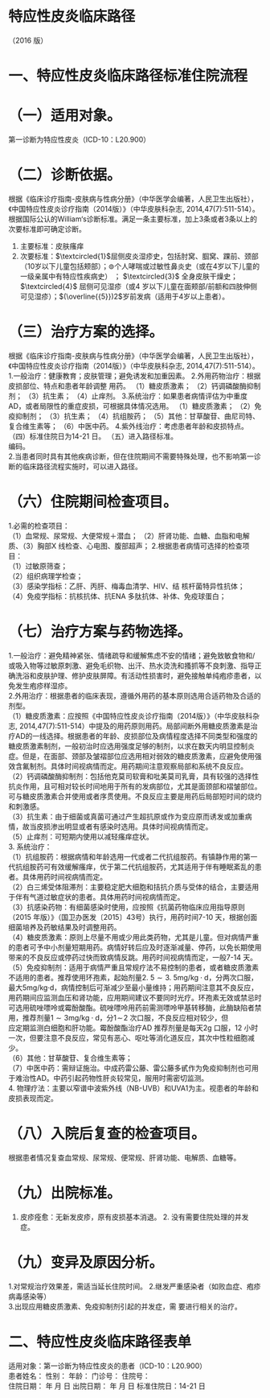 # 特应性皮炎临床路径  
（2016 版）  
# 一、特应性皮炎临床路径标准住院流程  
# （一）适用对象。  
第一诊断为特应性皮炎（ICD-10：L20.900）  
# （二）诊断依据。  
根据《临床诊疗指南-皮肤病与性病分册》（中华医学会编著，人民卫生出版社），《中国特应性皮炎诊疗指南（2014版）》（中华皮肤科杂志, 2014,47(7):511-514）。  
根据国际公认的William‘s诊断标准。满足一条主要标准，加上3条或者3条以上的次要标准即可确定诊断。  
1. 主要标准：皮肤瘙痒  
2. 次要标准：$\textcircled{1}$屈侧皮炎湿疹史，包括肘窝、腘窝、踝前、颈部（10岁以下儿童包括颊部）；$\circledcirc$个人哮喘或过敏性鼻炎史（或在4岁以下儿童的一级亲属中有特应性疾病史） ； $\textcircled{3}$ 全身皮肤干燥史； $\textcircled{4}$ 屈侧可见湿疹（或4 岁以下儿童在面颊部/前额和四肢伸侧可见湿疹）；$(\overline{{5}})2$岁前发病（适用于4岁以上患者）。  
# （三）治疗方案的选择。  
根据《临床诊疗指南-皮肤病与性病分册》（中华医学会编著，人民卫生出版社），《中国特应性皮炎诊疗指南（2014版）》（中华皮肤科杂志, 2014,47(7):511-514）。  
1.一般治疗：健康教育；皮肤管理；避免诱发和加重因素。 2.外用药物治疗：根据皮损部位、特点和患者年龄调整 用药。 （1）糖皮质激素； （2）钙调磷酸酶抑制剂； （3）抗生素； （4）止痒剂。 3.系统治疗：如果患者病情评估为中重度AD，或者局限性的重症皮损，可根据具体情况选用。 （1）糖皮质激素； （2）免疫抑制剂； （3）抗生素； （4）抗组胺药； （5）其他：甘草酸苷、曲尼司特、复合维生素等； （6）中医中药。 4.紫外线治疗：考虑患者年龄和皮损特点。 （四）标准住院日为14-21 日。 （五）进入路径标准。  
编码。  
2.当患者同时具有其他疾病诊断，但在住院期间不需要特殊处理，也不影响第一诊断的临床路径流程实施时，可以进入路径。  
# （六）住院期间检查项目。  
1.必需的检查项目：  
（1）血常规、尿常规、大便常规＋潜血； （2）肝肾功能、血糖、血脂和电解质、（3）胸部X 线检查、心电图、腹部超声； 2.根据患者病情可选择的检查项目：  
（1）过敏原筛查；  
（2）组织病理学检查；  
（3）感染学指标：乙肝、丙肝、梅毒血清学、HIV、结 核杆菌特异性抗体；  
（4）免疫学指标：抗核抗体、抗ENA 多肽抗体、补体、免疫球蛋白；  
# （七）治疗方案与药物选择。  
1.一般治疗：避免精神紧张、情绪疏导和缓解焦虑不安的情绪；避免致敏食物和/或吸入物等过敏原刺激、避免毛织物、出汗、热水烫洗和搔抓等不良刺激、指导正确洗浴和皮肤护理、修护皮肤屏障。有活动性损害时，避免接触单纯疱疹患者，以免发生疱疹样湿疹。  
2.外用治疗：根据患者的临床表现，遵循外用药的基本原则选用合适药物及合适的剂型。  
（1）糖皮质激素：应按照《中国特应性皮炎诊疗指南（2014版）》（中华皮肤科杂志, 2014,47(7):511-514）中提及的用药原则用药。局部间断外用糖皮质激素是治疗AD的一线选择。根据患者的年龄、皮损部位及病情程度选择不同类型和强度的糖皮质激素制剂，一般初治时应选用强度足够的制剂，以求在数天内明显控制炎症。但是，在面部、颈部及皱褶部位应选用相对弱效的糖皮质激素，应避免使用强效含氟制剂。具体时间视病情而定。用药期间注意观察局部和系统不良反应。  
（2）钙调磷酸酶抑制剂：包括他克莫司软膏和吡美莫司乳膏，具有较强的选择性抗炎作用，且可相对较长时间地用于所有的发病部位，尤其是面颈部和褶皱部位。可与糖皮质激素合并使用或者序贯使用。不良反应主要是用药后局部短时间的烧灼和刺激感。  
（3）抗生素：由于细菌或真菌可通过产生超抗原或作为变应原而诱发或加重病情，故当皮损渗出明显或者有感染时选用。具体时间视病情而定。  
（5）止痒剂：可短期内使用以减轻瘙痒症状。  
3. 系统治疗：  
（1）抗组胺药：根据病情和年龄选用一代或者二代抗组胺药。有镇静作用的第一代抗组胺药可有效缓解瘙痒，优于第二代抗组胺药，尤其适用于伴有睡眠紊乱的患者。具体用药时间视病情而定。  
（2）白三烯受体阻滞剂：主要稳定肥大细胞和拮抗介质与受体的结合，主要适用于伴有气道过敏症状的患者。具体用药时间视病情而定。  
（3）抗感染药物：有细菌感染时使用，应按照《抗菌药物临床应用指导原则（2015 年版）》（国卫办医发〔2015〕43号）执行，用药时间7-10 天，根据创面细菌培养及药敏结果及时调整用药。  
（4）糖皮质激素：原则上尽量不用或少用此类药物，尤其是儿童。但对病情严重的患者可予中小剂量短期用药。病情好转后应及时逐渐减量、停药，以免长期使用带来的不良反应或停药过快而致病情反跳。用药时间视病情而定，一般7-14 天。  
（5）免疫抑制剂：适用于病情严重且常规疗法不易控制的患者，或者糖皮质激素不适用的患者。推荐使用环孢素，起始剂量$2.\ 5{\sim}3.\ 5\mathrm{mg/kg{\cdot}d}$，分两次口服，最大5mg/kg·d，病情控制后可渐减少至最小量维持；用药期间注意其不良反应，用药期间应监测血压和肾功能，应用期间建议不要同时光疗。环孢素无效或禁忌时可选用硫唑嘌呤或霉酚酸酯。硫唑嘌呤用药前需测嘌呤甲基转移酶，此酶缺陷者禁用，推荐剂量$1{\sim}3\mathrm{mg/kg}{\cdot}\mathrm{d}$，分$1\!\sim\!2$ 次口服，不良反应相对较少，但  
应定期监测白细胞和肝功能。霉酚酸酯治疗AD 推荐剂量是每天$\mathrm{2g}$ 口服，12 小时一次，但要注意不良反应，常见有恶心、呕吐等消化道反应，其次中性粒细胞减少。  
（6）其他：甘草酸苷、复合维生素等；  
（7）中医中药：需辩证施治。中成药雷公藤、雷公藤多甙作为免疫抑制剂也可用于难治性AD。中药引起药物性肝炎较常见，服用时需密切监测。  
4. 物理疗法：主要以窄谱中波紫外线（NB-UVB）和UVA1为主。视患者的年龄和皮损表现而定。  
# （八）入院后复查的检查项目。  
根据患者情况复查血常规、尿常规、便常规、肝肾功能、电解质、血糖等。  
# （九）出院标准。  
1. 皮疹痊愈：无新发皮疹，原有皮损基本消退。 2. 没有需要住院处理的并发症。  
# （九）变异及原因分析。  
1.对常规治疗效果差，需适当延长住院时间。 2.继发严重感染者（如败血症、疱疹病毒感染等）  
3.出现应用糖皮质激素、免疫抑制剂引起的并发症，需 要进行相关的治疗。  
# 二、特应性皮炎临床路径表单  
适用对象：第一诊断为特应性皮炎的患者（ICD-10：L20.900）  
患者姓名：         性别：      年龄：        门诊号：         住院号：  
住院日期：    年   月   日     出院日期：    年   月   日   标准住院日：14-21 日  
